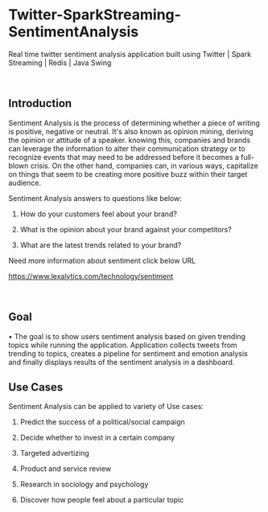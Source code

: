 # Twitter-SparkStreaming-SentimentAnalysis

Real time twitter sentiment analysis application built using Twitter | Spark Streaming | Redis | Java Swing

</br>

## Introduction

Sentiment Analysis is the process of determining whether a piece of writing is positive, negative or neutral. It's also known as opinion mining, deriving the opinion or attitude of a speaker. knowing this, companies and brands can leverage the information to alter their communication strategy or to recognize events that may need to be addressed before it becomes a full-blown crisis. On the other hand, companies can, in various ways, capitalize on things that seem to be creating more positive buzz within their target audience.

Sentiment Analysis answers to questions like below:

1) How do your customers feel about your brand?

2) What is the opinion about your brand against your competitors?

3) What are the latest trends related to your brand?


Need more information about sentiment click below URL

https://www.lexalytics.com/technology/sentiment

</br>

## Goal

• The goal is to show users sentiment analysis based on given trending topics while running the application. Application collects tweets from trending 
  to topics, creates a pipeline for sentiment and emotion analysis and finally displays results of the sentiment analysis in a dashboard.


## Use Cases

Sentiment Analysis can be applied to variety of Use cases:

1) Predict the success of a political/social campaign

2) Decide whether to invest in a certain company

3) Targeted advertizing

4) Product and service review

5) Research in sociology and psychology

6) Discover how people feel about a particular topic


